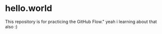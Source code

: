 # hello.world
This repository is for practicing the GitHub Flow." yeah i learning about that also :)
